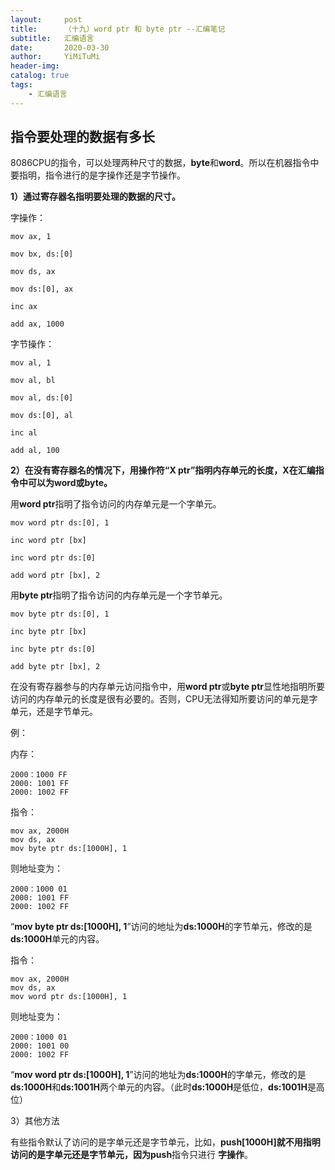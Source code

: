 ```yaml
---
layout:     post
title:      （十九）word ptr 和 byte ptr --汇编笔记
subtitle:   汇编语言
date:       2020-03-30
author:     YiMiTuMi
header-img: 
catalog: true
tags:
    - 汇编语言
---
```


## 指令要处理的数据有多长

8086CPU的指令，可以处理两种尺寸的数据，**byte**和**word**。所以在机器指令中要指明，指令进行的是字操作还是字节操作。

**1）通过寄存器名指明要处理的数据的尺寸。**

字操作：

	mov ax, 1
	
	mov bx, ds:[0]
	
	mov ds, ax
	
	mov ds:[0], ax
	
	inc ax
	
	add ax, 1000

字节操作：

	mov al, 1
	
	mov al, bl
	
	mov al, ds:[0]
	
	mov ds:[0], al
	
	inc al
	
	add al, 100

**2）在没有寄存器名的情况下，用操作符“X ptr”指明内存单元的长度，X在汇编指令中可以为word或byte。**

用**word ptr**指明了指令访问的内存单元是一个字单元。

	mov word ptr ds:[0], 1
	
	inc word ptr [bx]
	
	inc word ptr ds:[0]
	
	add word ptr [bx], 2

用**byte ptr**指明了指令访问的内存单元是一个字节单元。

	mov byte ptr ds:[0], 1
	
	inc byte ptr [bx]
	
	inc byte ptr ds:[0]
	
	add byte ptr [bx], 2

在没有寄存器参与的内存单元访问指令中，用**word ptr**或**byte ptr**显性地指明所要访问的内存单元的长度是很有必要的。否则，CPU无法得知所要访问的单元是字单元，还是字节单元。

例：

内存：

	2000：1000 FF
	2000: 1001 FF
	2000: 1002 FF

指令：

	mov ax, 2000H
	mov ds, ax
	mov byte ptr ds:[1000H], 1

则地址变为：

	2000：1000 01
	2000: 1001 FF
	2000: 1002 FF	

“**mov byte ptr ds:[1000H], 1**”访问的地址为**ds:1000H**的字节单元，修改的是**ds:1000H**单元的内容。

指令：

	mov ax, 2000H
	mov ds, ax
	mov word ptr ds:[1000H], 1

则地址变为：

	2000：1000 01
	2000: 1001 00
	2000: 1002 FF

“**mov word ptr ds:[1000H], 1**”访问的地址为**ds:1000H**的字单元，修改的是**ds:1000H**和**ds:1001H**两个单元的内容。（此时**ds:1000H**是低位，**ds:1001H**是高位）

3）其他方法

有些指令默认了访问的是字单元还是字节单元，比如，**push[1000H]**就不用指明访问的是字单元还是字节单元，因为**push**指令只进行 **字操作**。
